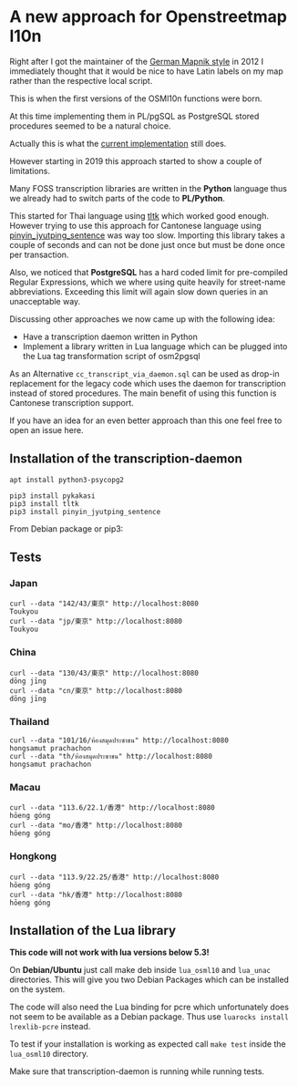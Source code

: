 # A new approach for Openstreetmap l10n

Right after I got the maintainer of the [German Mapnik style](https://github.com/giggls/openstreetmap-carto-de)
in 2012 I immediately thought that it would be nice to have Latin labels on
my map rather than the respective local script.

This is when the first versions of the OSMl10n functions were born.

At this time implementing them in PL/pgSQL as PostgreSQL stored procedures
seemed to be a natural choice.

Actually this is what the [current implementation](https://github.com/giggls/mapnik-german-l10n)
still does.

However starting in 2019 this approach started to show a couple of
limitations.

Many FOSS transcription libraries are written in the **Python** language thus we
already had to switch parts of the code to **PL/Python**.

This started for Thai language using [tltk](https://pypi.org/project/tltk/)
which worked good enough. However trying to use this approach for Cantonese language using
[pinyin_jyutping_sentence](https://pypi.org/project/pinyin_jyutping_sentence/)
was way too slow. Importing this library takes a couple of seconds and can
not be done just once but must be done once per transaction.

Also, we noticed that **PostgreSQL** has a hard coded limit for pre-compiled
Regular Expressions, which we where using quite heavily for street-name
abbreviations. Exceeding this limit will again slow down queries in an
unacceptable way.

Discussing other approaches we now came up with the following idea:

* Have a transcription daemon written in Python
* Implement a library written in Lua language which can be plugged into the Lua
tag transformation script of osm2pgsql

As an Alternative ``cc_transcript_via_daemon.sql`` can be used as drop-in
replacement for the legacy code which uses the daemon for transcription
instead of stored procedures.  The main benefit of using this function is
Cantonese transcription support.

If you have an idea for an even better approach than this one feel free to
open an issue here.


## Installation of the transcription-daemon

```
apt install python3-psycopg2

pip3 install pykakasi
pip3 install tltk
pip3 install pinyin_jyutping_sentence
```

From Debian package or pip3:

## Tests

### Japan
```
curl --data "142/43/東京" http://localhost:8080
Toukyou
curl --data "jp/東京" http://localhost:8080
Toukyou
```

### China
```
curl --data "130/43/東京" http://localhost:8080
dōng jīng
curl --data "cn/東京" http://localhost:8080
dōng jīng
```

### Thailand
```
curl --data "101/16/ห้องสมุดประชาชน" http://localhost:8080
hongsamut prachachon
curl --data "th/ห้องสมุดประชาชน" http://localhost:8080
hongsamut prachachon
```

### Macau
```
curl --data "113.6/22.1/香港" http://localhost:8080
hōeng góng
curl --data "mo/香港" http://localhost:8080
hōeng góng
```

### Hongkong
```
curl --data "113.9/22.25/香港" http://localhost:8080
hōeng góng
curl --data "hk/香港" http://localhost:8080
hōeng góng
```

## Installation of the Lua library

**This code will not work with lua versions below 5.3!**

On **Debian/Ubuntu** just call make deb inside ``lua_osml10`` and ``lua_unac``
directories. This will give you two Debian Packages which can be installed
on the system.

The code will also need the Lua binding for pcre which unfortunately does
not seem to be available as a Debian package.  Thus use ``luarocks install
lrexlib-pcre`` instead.

To test if your installation is working as expected call ``make
test`` inside the ``lua_osml10`` directory.

Make sure that transcription-daemon is running while running tests.
